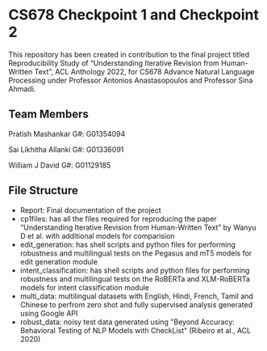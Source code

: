 # CS678 Checkpoint 1 and Checkpoint 2

This repository has been created in contribution to the final project titled Reproducibility Study of “Understanding Iterative Revision from Human-Written Text”,  ACL Anthology  2022, for CS678 Advance Natural Language Processing under Professor Antonios Anastasopoulos and Professor Sina Ahmadi. 

## Team Members

Pratish Mashankar G#: G01354094

Sai Likhitha Allanki G#: G01336091

William J David G#: G01129185

## File Structure
- Report: Final documentation of the project
- cp1files: has all the files required for reproducing the paper  “Understanding Iterative Revision from Human-Written Text” by Wanyu D et al. with additional models for comparision
- edit_generation: has shell scripts and python files for performing robustness and multilingual tests on the Pegasus and mT5 models for edit generation module
- intent_classification: has shell scripts and python files for performing robustness and multilingual tests on the RoBERTa and XLM-RoBERTa models for intent classification module
- multi_data: multilingual datasets with English, Hindi, French, Tamil and Chinese to perfrom zero shot and fully supervised analysis generated using Google API
- robust_data: noisy test data generated using "Beyond Accuracy: Behavioral Testing of NLP Models with CheckList" (Ribeiro et al., ACL 2020)

